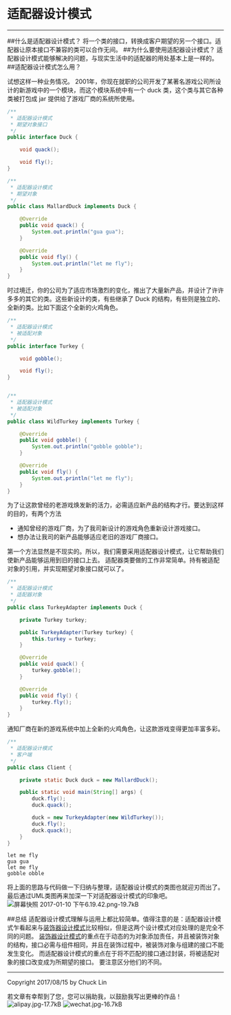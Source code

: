 # 适配器设计模式


---

##什么是适配器设计模式？
将一个类的接口，转换成客户期望的另一个接口。适配器让原本接口不兼容的类可以合作无间。
##为什么要使用适配器设计模式？
适配器设计模式能够解决的问题，与现实生活中的适配器的用处基本上是一样的。
##适配器设计模式怎么用？

试想这样一种业务情况。
2001年，你现在就职的公司开发了某著名游戏公司所设计的新游戏中的一个模块，而这个模块系统中有一个 duck 类，这个类与其它各种类被打包成 jar 提供给了游戏厂商的系统所使用。
```java
/**
 * 适配器设计模式
 * 期望对象接口
 */
public interface Duck {

    void quack();

    void fly();
}

/**
 * 适配器设计模式
 * 期望对象
 */
public class MallardDuck implements Duck {

    @Override
    public void quack() {
        System.out.println("gua gua");
    }

    @Override
    public void fly() {
        System.out.println("let me fly");
    }
}


```
时过境迁，你的公司为了适应市场激烈的变化，推出了大量新产品，并设计了许许多多的其它的类。这些新设计的类，有些继承了 Duck 的结构，有些则是独立的、全新的类。比如下面这个全新的火鸡角色。
```java
/**
 * 适配器设计模式
 * 被适配对象
 */
public interface Turkey {

    void gobble();

    void fly();
}


/**
 * 适配器设计模式
 * 被适配对象
 */
public class WildTurkey implements Turkey {

    @Override
    public void gobble() {
        System.out.println("gobble gobble");
    }

    @Override
    public void fly() {
        System.out.println("let me fly");
    }
}

```
为了让这款曾经的老游戏焕发新的活力，必需适应新产品的结构才行。要达到这样的目的，有两个方法

 - 通知曾经的游戏厂商，为了我司新设计的游戏角色重新设计游戏接口。
 - 想办法让我司的新产品能够适应老旧的游戏厂商接口。

第一个方法显然是不现实的。所以，我们需要采用适配器设计模式，让它帮助我们使新产品能够运用到旧的接口上去。
适配器类要做的工作非常简单。持有被适配对象的引用，并实现期望对象接口就可以了。

```java
/**
 * 适配器设计模式
 * 适配器对象
 */
public class TurkeyAdapter implements Duck {

    private Turkey turkey;

    public TurkeyAdapter(Turkey turkey) {
        this.turkey = turkey;
    }

    @Override
    public void quack() {
        turkey.gobble();
    }

    @Override
    public void fly() {
        turkey.fly();
    }
}
```
通知厂商在新的游戏系统中加上全新的火鸡角色，让这款游戏变得更加丰富多彩。
```java
/**
 * 适配器设计模式
 * 客户端
 */
public class Client {

    private static Duck duck = new MallardDuck();

    public static void main(String[] args) {
        duck.fly();
        duck.quack();

        duck = new TurkeyAdapter(new WildTurkey());
        duck.fly();
        duck.quack();
    }
}

```

```
let me fly
gua gua
let me fly
gobble obble
```
将上面的思路与代码做一下归纳与整理，适配器设计模式的类图也就迎刃而出了。
最后通过UML类图再来加深一下对适配器设计模式的印象吧。
![屏幕快照 2017-01-10 下午6.19.42.png-19.7kB][1]


##总结
适配器设计模式理解与运用上都比较简单。值得注意的是：适配器设计模式乍看起来与[装饰器设计模式](https://www.zybuluo.com/mikumikulch/note/578864)比较相似，但是这两个设计模式对应处理的是完全不同的问题。
[装饰器设计模式](https://www.zybuluo.com/mikumikulch/note/578864)的重点在于动态的为对象添加责任，并且被装饰对象的结构，接口必需与组件相同，并且在装饰过程中，被装饰对象与组建的接口不能发生变化。
而适配器设计模式的重点在于将不匹配的接口通过封装，将被适配对象的接口改变成为所期望的接口。
要注意区分他们的不同。


 ---
Copyright 2017/08/15 by Chuck Lin

若文章有幸帮到了您，您可以捐助我，以鼓励我写出更棒的作品！
![alipay.jpg-17.7kB][99]
![wechat.jpg-16.7kB][98]


[99]: http://static.zybuluo.com/mikumikulch/6g65s5tsspdmsk87a8ariszo/alipay.jpg
[98]: http://static.zybuluo.com/mikumikulch/rk5hldgo4wi9fv23xu3vm8pf/wechat.jpg





  [1]: http://static.zybuluo.com/mikumikulch/p3u4nb8cck49jkz92go8v62a/%E5%B1%8F%E5%B9%95%E5%BF%AB%E7%85%A7%202017-01-10%20%E4%B8%8B%E5%8D%886.19.42.png